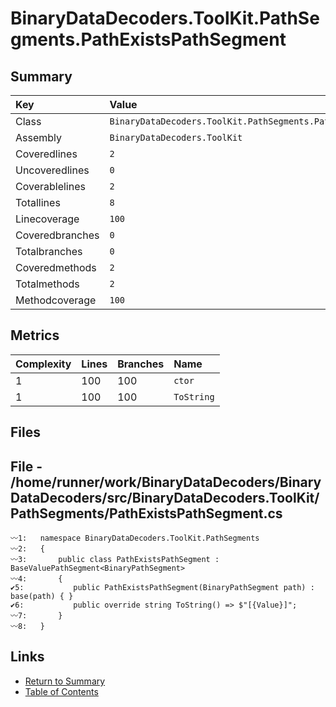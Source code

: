 ﻿# BinaryDataDecoders.ToolKit.PathSegments.PathExistsPathSegment

## Summary

| Key             | Value                                                           |
| :-------------- | :-------------------------------------------------------------- |
| Class           | `BinaryDataDecoders.ToolKit.PathSegments.PathExistsPathSegment` |
| Assembly        | `BinaryDataDecoders.ToolKit`                                    |
| Coveredlines    | `2`                                                             |
| Uncoveredlines  | `0`                                                             |
| Coverablelines  | `2`                                                             |
| Totallines      | `8`                                                             |
| Linecoverage    | `100`                                                           |
| Coveredbranches | `0`                                                             |
| Totalbranches   | `0`                                                             |
| Coveredmethods  | `2`                                                             |
| Totalmethods    | `2`                                                             |
| Methodcoverage  | `100`                                                           |

## Metrics

| Complexity | Lines | Branches | Name       |
| :--------- | :---- | :------- | :--------- |
| 1          | 100   | 100      | `ctor`     |
| 1          | 100   | 100      | `ToString` |

## Files

## File - /home/runner/work/BinaryDataDecoders/BinaryDataDecoders/src/BinaryDataDecoders.ToolKit/PathSegments/PathExistsPathSegment.cs

```CSharp
〰1:   namespace BinaryDataDecoders.ToolKit.PathSegments
〰2:   {
〰3:       public class PathExistsPathSegment : BaseValuePathSegment<BinaryPathSegment>
〰4:       {
✔5:           public PathExistsPathSegment(BinaryPathSegment path) : base(path) { }
✔6:           public override string ToString() => $"[{Value}]";
〰7:       }
〰8:   }
```

## Links

* [Return to Summary](Summary.md)
* [Table of Contents](../TOC.md)

